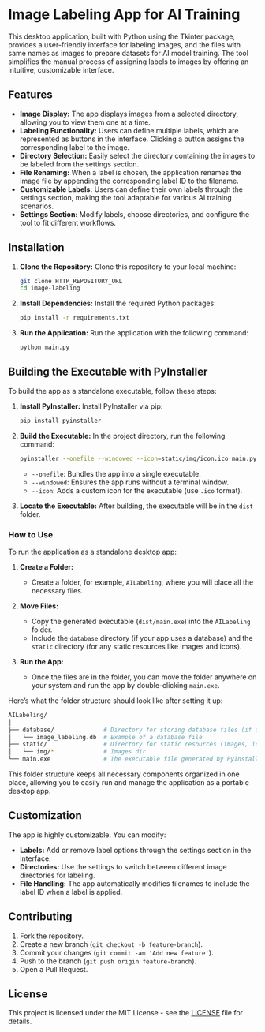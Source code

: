 # Image Labeling App for AI Training

This desktop application, built with Python using the Tkinter package, provides a user-friendly interface for labeling images, and the files with same names as images to prepare datasets for AI model training. The tool simplifies the manual process of assigning labels to images by offering an intuitive, customizable interface.

## Features

- **Image Display:** The app displays images from a selected directory, allowing you to view them one at a time.
- **Labeling Functionality:** Users can define multiple labels, which are represented as buttons in the interface. Clicking a button assigns the corresponding label to the image.
- **Directory Selection:** Easily select the directory containing the images to be labeled from the settings section.
- **File Renaming:** When a label is chosen, the application renames the image file by appending the corresponding label ID to the filename.
- **Customizable Labels:** Users can define their own labels through the settings section, making the tool adaptable for various AI training scenarios.
- **Settings Section:** Modify labels, choose directories, and configure the tool to fit different workflows.

## Installation

1. **Clone the Repository:**
   Clone this repository to your local machine:
   ```bash
   git clone HTTP_REPOSITORY_URL
   cd image-labeling
   ```

2. **Install Dependencies:**
   Install the required Python packages:
   ```bash
   pip install -r requirements.txt
   ```

3. **Run the Application:**
   Run the application with the following command:
   ```bash
   python main.py
   ```

## Building the Executable with PyInstaller

To build the app as a standalone executable, follow these steps:

1. **Install PyInstaller:**
   Install PyInstaller via pip:
   ```bash
   pip install pyinstaller
   ```

2. **Build the Executable:**
   In the project directory, run the following command:
   ```bash
   pyinstaller --onefile --windowed --icon=static/img/icon.ico main.py
   ```
   - `--onefile`: Bundles the app into a single executable.
   - `--windowed`: Ensures the app runs without a terminal window.
   - `--icon`: Adds a custom icon for the executable (use `.ico` format).

3. **Locate the Executable:**
   After building, the executable will be in the `dist` folder.

### How to Use

To run the application as a standalone desktop app:

1. **Create a Folder:**
   - Create a folder, for example, `AILabeling`, where you will place all the necessary files.

2. **Move Files:**
   - Copy the generated executable (`dist/main.exe`) into the `AILabeling` folder.
   - Include the `database` directory (if your app uses a database) and the `static` directory (for any static resources like images and icons).

3. **Run the App:**
   - Once the files are in the folder, you can move the folder anywhere on your system and run the app by double-clicking `main.exe`.

Here’s what the folder structure should look like after setting it up:

```bash
AILabeling/
│
├── database/              # Directory for storing database files (if used)
│   └── image_labeling.db  # Example of a database file
├── static/                # Directory for static resources (images, icons, etc.)
│   └── img/*              # Images dir
└── main.exe               # The executable file generated by PyInstaller
```

This folder structure keeps all necessary components organized in one place, allowing you to easily run and manage the application as a portable desktop app.

## Customization

The app is highly customizable. You can modify:
- **Labels:** Add or remove label options through the settings section in the interface.
- **Directories:** Use the settings to switch between different image directories for labeling.
- **File Handling:** The app automatically modifies filenames to include the label ID when a label is applied.

## Contributing

1. Fork the repository.
2. Create a new branch (`git checkout -b feature-branch`).
3. Commit your changes (`git commit -am 'Add new feature'`).
4. Push to the branch (`git push origin feature-branch`).
5. Open a Pull Request.

## License

This project is licensed under the MIT License - see the [LICENSE](LICENSE) file for details.
